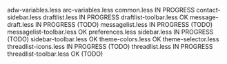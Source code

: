 adw-variables.less
arc-variables.less
common.less						IN PROGRESS
contact-sidebar.less
draftlist.less					IN PROGRESS
draftlist-toolbar.less			OK
message-draft.less				IN PROGRESS (TODO)
messagelist.less				IN PROGRESS (TODO)
messagelist-toolbar.less		OK
preferences.less
sidebar.less					IN PROGRESS (TODO)
sidebar-toolbar.less			OK
theme-colors.less				OK
theme-selector.less
threadlist-icons.less			IN PROGRESS (TODO)
threadlist.less					IN PROGRESS
threadlist-toolbar.less			OK (TODO)
